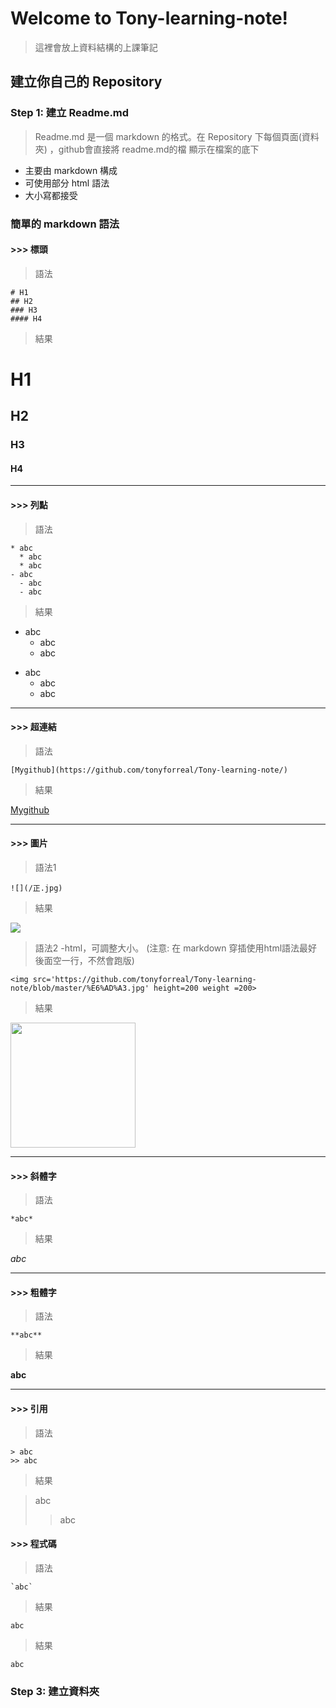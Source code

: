 # Welcome to Tony-learning-note!
> 這裡會放上資料結構的上課筆記



## 建立你自己的 Repository


### Step 1: 建立 Readme.md
> Readme.md 是一個 markdown 的格式。在 Repository 下每個頁面(資料夾) ，github會直接將 readme.md的檔 顯示在檔案的底下
* 主要由 markdown 構成
* 可使用部分 html 語法
* 大小寫都接受

### 簡單的  markdown 語法
#### >>> 標頭
> 語法
```  
# H1
## H2
### H3
#### H4
```
> 結果

# H1
## H2
### H3
#### H4

---

#### >>> 列點
> 語法
```  
* abc
  * abc
  * abc
- abc
  - abc
  - abc
```
> 結果

* abc
  * abc
  * abc
- abc
  - abc
  - abc
  
---

#### >>> 超連結
> 語法
```  
[Mygithub](https://github.com/tonyforreal/Tony-learning-note/)
```
> 結果

[Mygithub](https://github.com/tonyforreal/Tony-learning-note/)

---

#### >>> 圖片
> 語法1
```  
![](/正.jpg)
```
> 結果

![](/正.jpg)

> 語法2 -html，可調整大小。 (注意: 在 markdown 穿插使用html語法最好後面空一行，不然會跑版)
```  
<img src='https://github.com/tonyforreal/Tony-learning-note/blob/master/%E6%AD%A3.jpg' height=200 weight =200>
```
> 結果 

<img src='https://github.com/tonyforreal/Tony-learning-note/blob/master/%E6%AD%A3.jpg' height=200 weight =200>


---

#### >>> 斜體字
> 語法
```  
*abc*
```
> 結果

*abc*

---

#### >>> 粗體字
> 語法
```  
**abc**
```
> 結果

**abc**

---

#### >>> 引用
> 語法
```  
> abc
>> abc
```
> 結果

> abc
>> abc

#### >>> 程式碼
> 語法
```
`abc`
```
> 結果

`abc`

> 結果

```
abc
```

### Step 3: 建立資料夾

